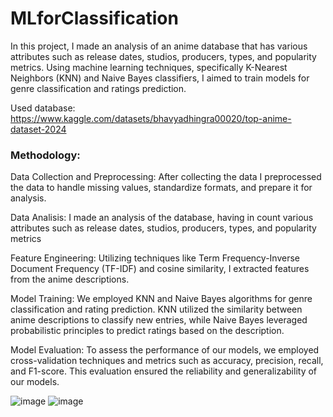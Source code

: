 # MLforClassification

In this project, I made an analysis of an anime database that has various attributes such as release dates, studios, producers, types, and popularity metrics. Using machine learning techniques, specifically K-Nearest Neighbors (KNN) and Naive Bayes classifiers, I aimed to train models for genre classification and ratings prediction.

Used database: https://www.kaggle.com/datasets/bhavyadhingra00020/top-anime-dataset-2024

### Methodology:
 
Data Collection and Preprocessing: After collecting the data I preprocessed the data to handle missing values, standardize formats, and prepare it for analysis.

Data Analisis: I made an analysis of the database, having in count various attributes such as release dates, studios, producers, types, and popularity metrics

Feature Engineering: Utilizing techniques like Term Frequency-Inverse Document Frequency (TF-IDF) and cosine similarity, I extracted features from the anime descriptions.

Model Training: We employed KNN and Naive Bayes algorithms for genre classification and rating prediction. KNN utilized the similarity between anime descriptions to classify new entries, while Naive Bayes leveraged probabilistic principles to predict ratings based on the description.

Model Evaluation: To assess the performance of our models, we employed cross-validation techniques and metrics such as accuracy, precision, recall, and F1-score. This evaluation ensured the reliability and generalizability of our models.


![image](https://github.com/27Steff/MLforClassification/assets/53145039/0c3c8072-7610-466e-81b9-f876093fd1b7)
![image](https://github.com/27Steff/MLforClassification/assets/53145039/c51d7304-8029-454d-8f63-4b47becba2ec)


